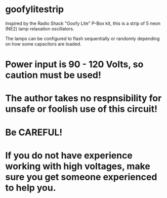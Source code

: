 # goofylitestrip

Inspired by the Radio Shack "Goofy Lite" P-Box kit, this is a strip of 5 neon (NE2) lamp relaxation
oscillators.

The lamps can be configured to flash sequentially or randomly depending on how some capacitors are
loaded.

# Power input is 90 - 120 Volts, so caution must be used!
# The author takes no respnsibility for unsafe or foolish use of this circuit!
# Be CAREFUL!

# If you do not have experience working with high voltages, make sure you get someone experienced to help you.
